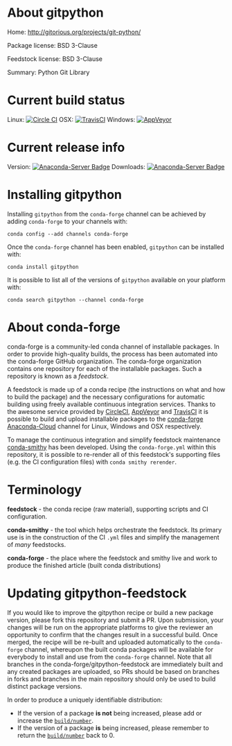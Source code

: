About gitpython
===============

Home: http://gitorious.org/projects/git-python/

Package license: BSD 3-Clause

Feedstock license: BSD 3-Clause

Summary: Python Git Library



Current build status
====================

Linux: [![Circle CI](https://circleci.com/gh/conda-forge/gitpython-feedstock.svg?style=shield)](https://circleci.com/gh/conda-forge/gitpython-feedstock)
OSX: [![TravisCI](https://travis-ci.org/conda-forge/gitpython-feedstock.svg?branch=master)](https://travis-ci.org/conda-forge/gitpython-feedstock)
Windows: [![AppVeyor](https://ci.appveyor.com/api/projects/status/github/conda-forge/gitpython-feedstock?svg=True)](https://ci.appveyor.com/project/conda-forge/gitpython-feedstock/branch/master)

Current release info
====================
Version: [![Anaconda-Server Badge](https://anaconda.org/conda-forge/gitpython/badges/version.svg)](https://anaconda.org/conda-forge/gitpython)
Downloads: [![Anaconda-Server Badge](https://anaconda.org/conda-forge/gitpython/badges/downloads.svg)](https://anaconda.org/conda-forge/gitpython)

Installing gitpython
====================

Installing `gitpython` from the `conda-forge` channel can be achieved by adding `conda-forge` to your channels with:

```
conda config --add channels conda-forge
```

Once the `conda-forge` channel has been enabled, `gitpython` can be installed with:

```
conda install gitpython
```

It is possible to list all of the versions of `gitpython` available on your platform with:

```
conda search gitpython --channel conda-forge
```


About conda-forge
=================

conda-forge is a community-led conda channel of installable packages.
In order to provide high-quality builds, the process has been automated into the
conda-forge GitHub organization. The conda-forge organization contains one repository
for each of the installable packages. Such a repository is known as a *feedstock*.

A feedstock is made up of a conda recipe (the instructions on what and how to build
the package) and the necessary configurations for automatic building using freely
available continuous integration services. Thanks to the awesome service provided by
[CircleCI](https://circleci.com/), [AppVeyor](http://www.appveyor.com/)
and [TravisCI](https://travis-ci.org/) it is possible to build and upload installable
packages to the [conda-forge](https://anaconda.org/conda-forge)
[Anaconda-Cloud](http://docs.anaconda.org/) channel for Linux, Windows and OSX respectively.

To manage the continuous integration and simplify feedstock maintenance
[conda-smithy](http://github.com/conda-forge/conda-smithy) has been developed.
Using the ``conda-forge.yml`` within this repository, it is possible to re-render all of
this feedstock's supporting files (e.g. the CI configuration files) with ``conda smithy rerender``.


Terminology
===========

**feedstock** - the conda recipe (raw material), supporting scripts and CI configuration.

**conda-smithy** - the tool which helps orchestrate the feedstock.
                   Its primary use is in the construction of the CI ``.yml`` files
                   and simplify the management of *many* feedstocks.

**conda-forge** - the place where the feedstock and smithy live and work to
                  produce the finished article (built conda distributions)


Updating gitpython-feedstock
============================

If you would like to improve the gitpython recipe or build a new
package version, please fork this repository and submit a PR. Upon submission,
your changes will be run on the appropriate platforms to give the reviewer an
opportunity to confirm that the changes result in a successful build. Once
merged, the recipe will be re-built and uploaded automatically to the
`conda-forge` channel, whereupon the built conda packages will be available for
everybody to install and use from the `conda-forge` channel.
Note that all branches in the conda-forge/gitpython-feedstock are
immediately built and any created packages are uploaded, so PRs should be based
on branches in forks and branches in the main repository should only be used to
build distinct package versions.

In order to produce a uniquely identifiable distribution:
 * If the version of a package **is not** being increased, please add or increase
   the [``build/number``](http://conda.pydata.org/docs/building/meta-yaml.html#build-number-and-string).
 * If the version of a package **is** being increased, please remember to return
   the [``build/number``](http://conda.pydata.org/docs/building/meta-yaml.html#build-number-and-string)
   back to 0.
